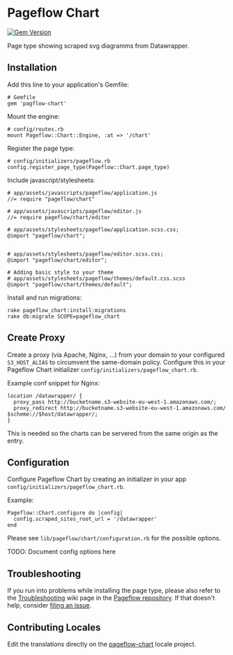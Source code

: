 # Pageflow Chart

[![Gem Version](https://badge.fury.io/rb/pageflow-chart.svg)](http://badge.fury.io/rb/pageflow-chart)

Page type showing scraped svg diagramms from Datawrapper.

## Installation

Add this line to your application's Gemfile:

    # Gemfile
    gem 'pagflow-chart'

Mount the engine:

    # config/routes.rb
    mount Pageflow::Chart::Engine, :at => '/chart'

Register the page type:

    # config/initializers/pageflow.rb
    config.register_page_type(Pageflow::Chart.page_type)

Include javascript/stylesheets:

    # app/assets/javascripts/pageflow/application.js
    //= require "pageflow/chart"

    # app/assets/javascripts/pageflow/editor.js
    //= require pageflow/chart/editor

    # app/assets/stylesheets/pageflow/application.scss.css;
    @import "pageflow/chart";


    # app/assets/stylesheets/pageflow/editor.scss.css;
    @import "pageflow/chart/editor";

    # Adding basic style to your theme
    # app/assets/stylesheets/pageflow/themes/default.css.scss
    @import "pageflow/chart/themes/default";

Install and run migrations:

    rake pageflow_chart:install:migrations
    rake db:migrate SCOPE=pageflow_chart

## Create Proxy

Create a proxy (via Apache, Nginx, ...) from your domain to your configured
`S3_HOST_ALIAS` to circumvent the same-domain policy. Configure this
in your Pageflow Chart initializer `config/initializers/pageflow_chart.rb`.

Example conf snippet for Nginx:

    location /datawrapper/ {
      proxy_pass http://bucketname.s3-website-eu-west-1.amazonaws.com/;
      proxy_redirect http://bucketname.s3-website-eu-west-1.amazonaws.com/ $scheme://$host/datawrapper/;
    }

This is needed so the charts can be servered from the same origin as
the entry.

## Configuration

Configure Pageflow Chart by creating an initializer in your app
`config/initializers/pageflow_chart.rb`.

Example:

    Pageflow::Chart.configure do |config|
      config.scraped_sites_root_url = '/datawrapper'
    end

Please see `lib/pageflow/chart/configuration.rb` for the possible options.

TODO: Document config options here

## Troubleshooting

If you run into problems while installing the page type, please also
refer to the
[Troubleshooting](https://github.com/codevise/pageflow/wiki/Troubleshooting)
wiki page in the
[Pageflow repository](https://github.com/codevise/pageflow). If that
doesn't help, consider
[filing an issue](https://github.com/codevise/pageflow-chart/issues).

## Contributing Locales

Edit the translations directly on the
[pageflow-chart](http://www.localeapp.com/projects/public?search=tf/pageflow-chart)
locale project.
